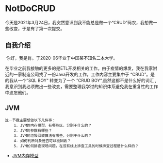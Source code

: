 # NotDoCRUD
今天是2021年3月24日，我突然意识到我不能总是做一个“CRUD”码农，我想做一些改变，于是有了第一次提交。

## 自我介绍

​	你好，我是肖。于2020-06毕业于中国某不知名二本大学。

​	在毕业之前我接触的更多的是ETL开发相关的工作。由于疫情的爆发，我在我家附近的一家制造公司找了一份Java开发的工作，工作内容主要集中于 “CRUD”。是的我从一个”SQL BOY“ 转变为了一个 ”CRUD BOY“,虽然这都不是什么好的词汇 ,我意识到我必须做出一些改变，需要整理我学过的知识体系避免我在重复性的工作中遗忘他们。

## JVM

    这一节我主要想做以下几件事：
        1. JVM的内存模型，有哪些区，分别干什么的？
        2. JVM的参数有哪些？
        3. JVM的垃圾回收算法有哪些，分别干什么的？
        4. 如何判断对象是否可以被回收？
        5. JVM如何排查现场问题，在没有线上排查工具的时候排查过程是什么样的？
        
   - [JVM内存模型](https://github.com/xkl700/NotDoCRUD/blob/master/JVM/JVMMemoryModel.md)
